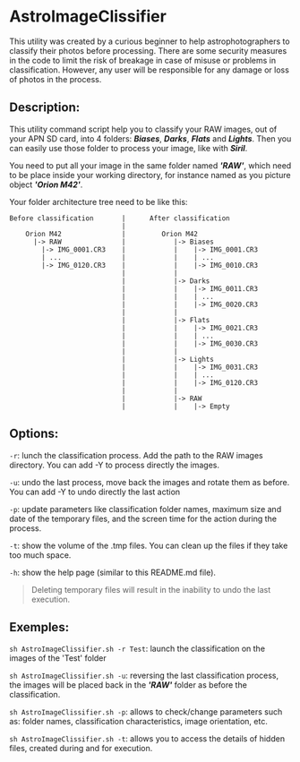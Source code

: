 # AstroImageClissifier

This utility was created by a curious beginner to help astrophotographers to
classify their photos before processing.
There are some security measures in the code to limit the risk of breakage in
case of misuse or problems in classification. However, any user will be
responsible for any damage or loss of photos in the process.

## Description:

This utility command script help you to classify your RAW images, out
of your APN SD card, into 4 folders: ***Biases***, ***Darks***, ***Flats*** and
***Lights***. Then you can easily use those folder to process your image, like
with ***Siril***.

You need to put all your image in the same folder named ***'RAW'***, which
need to be place inside your working directory, for instance named as
you picture object ***'Orion M42'***.
 
Your folder architecture tree need to be like this:

```
Before classification       |      After classification
                            |
    Orion M42               |         Orion M42
      |-> RAW               |            |-> Biases
        |-> IMG_0001.CR3    |            |    |-> IMG_0001.CR3
        | ...               |            |    | ...
        |-> IMG_0120.CR3    |            |    |-> IMG_0010.CR3
                            |            |
                            |            |-> Darks
                            |            |    |-> IMG_0011.CR3
                            |            |    | ...
                            |            |    |-> IMG_0020.CR3
                            |            |
                            |            |-> Flats
                            |            |    |-> IMG_0021.CR3
                            |            |    | ...
                            |            |    |-> IMG_0030.CR3
                            |            |
                            |            |-> Lights
                            |            |    |-> IMG_0031.CR3
                            |            |    | ...
                            |            |    |-> IMG_0120.CR3
                            |            |
                            |            |-> RAW
                            |            |    |-> Empty
```

## Options:

`-r`: lunch the classification process. Add the path to the RAW images directory.
You can add -Y to process directly the images.

`-u`: undo the last process, move back the images and rotate them as before.
You can add -Y to undo directly the last action

`-p`: update parameters like classification folder names, maximum size and date
of the temporary files, and the screen time for the action during the process.

`-t`: show the volume of the .tmp files. You can clean up the files if they take
too much space.

`-h`: show the help page (similar to this README.md file).

>Deleting temporary files will result in the inability to undo the last execution.
 
## Exemples:

`sh AstroImageClissifier.sh -r Test`: launch the classification on the images of
the 'Test' folder

`sh AstroImageClissifier.sh -u`: reversing the last classification process, the
images will be placed back in the ***'RAW'*** folder as before the classification.

`sh AstroImageClissifier.sh -p`: allows to check/change parameters such as:
folder names, classification characteristics, image orientation, etc.

`sh AstroImageClissifier.sh -t`: allows you to access the details of hidden
files, created during and for execution.
